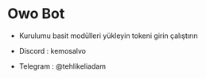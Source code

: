 # Owo Bot

* Kurulumu basit modülleri yükleyin tokeni girin çalıştırın

* Discord : kemosalvo
* Telegram : @tehlikeliadam
